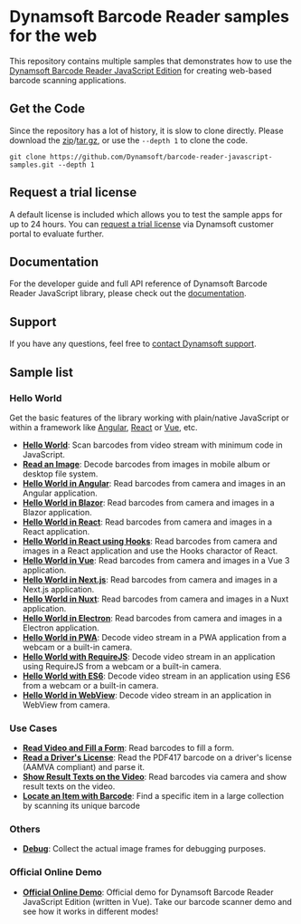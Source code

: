 # Dynamsoft Barcode Reader samples for the web

This repository contains multiple samples that demonstrates how to use the [Dynamsoft Barcode Reader JavaScript Edition](https://www.dynamsoft.com/barcode-reader/sdk-javascript/?utm_source=sampleReadme) for creating web-based barcode scanning applications.

## Get the Code

Since the repository has a lot of history, it is slow to clone directly. Please download the [zip](https://github.com/Dynamsoft/barcode-reader-javascript-samples/archive/refs/heads/main.zip)/[tar.gz](https://github.com/Dynamsoft/barcode-reader-javascript-samples/archive/refs/heads/main.tar.gz), or use the `--depth 1` to clone the code.
```git
git clone https://github.com/Dynamsoft/barcode-reader-javascript-samples.git --depth 1
```

## Request a trial license

A default license is included which allows you to test the sample apps for up to 24 hours. You can [request a trial license](https://www.dynamsoft.com/customer/license/trialLicense?product=dbr&package=js&utm_source=sampleReadme) via Dynamsoft customer portal to evaluate further.

## Documentation

For the developer guide and full API reference of Dynamsoft Barcode Reader JavaScript library, please check out the [documentation](https://www.dynamsoft.com/barcode-reader/programming/javascript/?ver=10.0.21&utm_source=sampleReadme).

## Support

If you have any questions, feel free to [contact Dynamsoft support](https://www.dynamsoft.com/company/contact?utm_source=sampleReadme).

## Sample list

### Hello World

Get the basic features of the library working with plain/native JavaScript or within a framework like [Angular](https://angular.io/), [React](https://reactjs.org/) or [Vue](https://vuejs.org/), etc.

* [**Hello World**](https://demo.dynamsoft.com/samples/dbr/js/hello-world/hello-world.html?utm_source=sampleReadme): Scan barcodes from video stream with minimum code in JavaScript.
* [**Read an Image**](https://demo.dynamsoft.com/samples/dbr/js/hello-world/read-an-image.html?utm_source=sampleReadme): Decode barcodes from images in mobile album or desktop file system.
* [**Hello World in Angular**](https://github.com/Dynamsoft/barcode-reader-javascript-samples/tree/main/hello-world/angular#readme): Read barcodes from camera and images in an Angular application.
* [**Hello World in Blazor**](https://github.com/Dynamsoft/barcode-reader-javascript-samples/tree/main/hello-world/blazor#readme): Read barcodes from camera and images in a Blazor application.
* [**Hello World in React**](https://github.com/Dynamsoft/barcode-reader-javascript-samples/tree/main/hello-world/react#readme): Read barcodes from camera and images in a React application.
* [**Hello World in React using Hooks**](https://github.com/Dynamsoft/barcode-reader-javascript-samples/tree/main/hello-world/react-hooks#readme): Read barcodes from camera and images in a React application and use the Hooks charactor of React.
* [**Hello World in Vue**](https://github.com/Dynamsoft/barcode-reader-javascript-samples/tree/main/hello-world/vue#readme): Read barcodes from camera and images in a Vue 3 application.
* [**Hello World in Next.js**](https://github.com/Dynamsoft/barcode-reader-javascript-samples/tree/main/hello-world/next#readme): Read barcodes from camera and images in a Next.js application.
* [**Hello World in Nuxt**](https://github.com/Dynamsoft/barcode-reader-javascript-samples/tree/main/hello-world/nuxt#readme): Read barcodes from camera and images in a Nuxt application.
* [**Hello World in Electron**](https://github.com/Dynamsoft/barcode-reader-javascript-samples/tree/main/hello-world/electron#readme): Read barcodes from camera and images in a Electron application.
* [**Hello World in PWA**](https://github.com/Dynamsoft/barcode-reader-javascript-samples/tree/main/hello-world/pwa#readme): Decode video stream in a PWA application from a webcam or a built-in camera.
* [**Hello World with RequireJS**](https://demo.dynamsoft.com/samples/dbr/js/hello-world/requirejs.html?utm_source=sampleReadme): Decode video stream in an application using RequireJS from a webcam or a built-in camera.
* [**Hello World with ES6**](https://demo.dynamsoft.com/samples/dbr/js/hello-world/es6.html?utm_source=sampleReadme): Decode video stream in an application using ES6 from a webcam or a built-in camera.
* [**Hello World in WebView**](https://github.com/Dynamsoft/barcode-reader-javascript-samples/tree/main/hello-world/webview): Decode video stream in an application in WebView from camera. 

### Use Cases

* [**Read Video and Fill a Form**](https://demo.dynamsoft.com/samples/dbr/js/use-case/fill-a-form-with-barcode-reading.html?utm_source=sampleReadme): Read barcodes to fill a form.
* [**Read a Driver's License**](https://demo.dynamsoft.com/samples/dbr/js/use-case/read-a-drivers-license/index.html?utm_source=sampleReadme): Read the PDF417 barcode on a driver's license (AAMVA compliant) and parse it.
* [**Show Result Texts on the Video**](https://demo.dynamsoft.com/samples/dbr/js/use-case/show-result-texts-on-the-video.html?utm_source=sampleReadme): Read barcodes via camera and show result texts on the video.
* [**Locate an Item with Barcode**](https://demo.dynamsoft.com/samples/dbr/js/use-case/locate-an-item-with-barcode/index.html?utm_source=sampleReadme): Find a specific item in a large collection by scanning its unique barcode

### Others

* [**Debug**](https://github.com/Dynamsoft/barcode-reader-javascript-samples/tree/main/others/debug#readme): Collect the actual image frames for debugging purposes.

### Official Online Demo
- [**Official Online Demo**](https://demo.dynamsoft.com/barcode-reader-js): Official demo for Dynamsoft Barcode Reader JavaScript Edition (written in Vue). Take our barcode scanner demo and see how it works in different modes!
